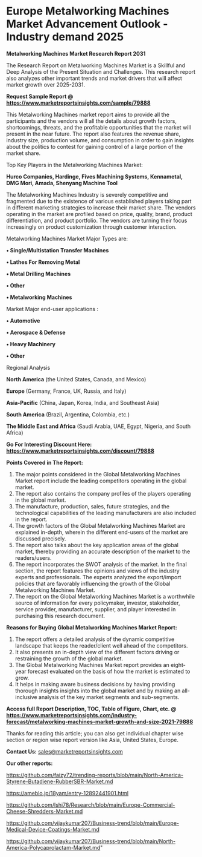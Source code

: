 # Europe Metalworking Machines Market Advancement Outlook - Industry demand 2025

<strong>Metalworking Machines Market Research Report 2031</strong>

The Research Report on Metalworking Machines Market is a Skillful and Deep Analysis of the Present Situation and Challenges. This research report also analyzes other important trends and market drivers that will affect market growth over 2025-2031.

<strong>Request Sample Report @ <a href=https://www.marketreportsinsights.com/sample/79888>https://www.marketreportsinsights.com/sample/79888</a></strong>

This Metalworking Machines market report aims to provide all the participants and the vendors will all the details about growth factors, shortcomings, threats, and the profitable opportunities that the market will present in the near future. The report also features the revenue share, industry size, production volume, and consumption in order to gain insights about the politics to contest for gaining control of a large portion of the market share.

Top Key Players in the Metalworking Machines Market:

<strong>Hurco Companies, Hardinge, Fives Machining Systems, Kennametal, DMG Mori, Amada, Shenyang Machine Tool</strong>

The Metalworking Machines Industry is severely competitive and fragmented due to the existence of various established players taking part in different marketing strategies to increase their market share. The vendors operating in the market are profiled based on price, quality, brand, product differentiation, and product portfolio. The vendors are turning their focus increasingly on product customization through customer interaction.

Metalworking Machines Market Major Types are:

<strong>• Single/Multistation Transfer Machines

• Lathes For Removing Metal

• Metal Drilling Machines

• Other

• Metalworking Machines</strong>

Market Major end-user applications :

<strong>• Automotive

• Aerospace & Defense

• Heavy Machinery

• Other</strong>

Regional Analysis

</u><strong><b>North America</b></strong> (the United States, Canada, and Mexico)

<strong><b>Europe </b></strong>(Germany, France, UK, Russia, and Italy)

<strong><b>Asia-Pacific</b></strong> (China, Japan, Korea, India, and Southeast Asia)

<strong><b>South America</b></strong> (Brazil, Argentina, Colombia, etc.)

<strong><b>The Middle East and Africa</b></strong> (Saudi Arabia, UAE, Egypt, Nigeria, and South Africa)

<strong>Go For Interesting Discount Here: <a href=https://www.marketreportsinsights.com/discount/79888>https://www.marketreportsinsights.com/discount/79888</a></strong>

<strong>Points Covered in The Report:</strong>
<ol>
  <li>The major points considered in the Global Metalworking Machines Market report include the leading competitors operating in the global market.</li>
  <li>The report also contains the company profiles of the players operating in the global market.</li>
  <li>The manufacture, production, sales, future strategies, and the technological capabilities of the leading manufacturers are also included in the report.</li>
  <li>The growth factors of the Global Metalworking Machines Market are explained in-depth, wherein the different end-users of the market are discussed precisely.</li>
  <li>The report also talks about the key application areas of the global market, thereby providing an accurate description of the market to the readers/users.</li>
  <li>The report incorporates the SWOT analysis of the market. In the final section, the report features the opinions and views of the industry experts and professionals. The experts analyzed the export/import policies that are favorably influencing the growth of the Global Metalworking Machines Market.</li>
  <li>The report on the Global Metalworking Machines Market is a worthwhile source of information for every policymaker, investor, stakeholder, service provider, manufacturer, supplier, and player interested in purchasing this research document.</li>
</ol>
<strong>Reasons for Buying Global Metalworking Machines Market Report:</strong>

<ol>
  <li>The report offers a detailed analysis of the dynamic competitive landscape that keeps the reader/client well ahead of the competitors.</li>
  <li>It also presents an in-depth view of the different factors driving or restraining the growth of the global market.</li>
  <li>The Global Metalworking Machines Market report provides an eight-year forecast evaluated on the basis of how the market is estimated to grow.</li>
  <li>It helps in making aware business decisions by having providing thorough insights insights into the global market and by making an all-inclusive analysis of the key market segments and sub-segments.</li>
</ol>
<strong>Access full Report Description, TOC, Table of Figure, Chart, etc. @ <a href=https://www.marketreportsinsights.com/industry-forecast/metalworking-machines-market-growth-and-size-2021-79888>https://www.marketreportsinsights.com/industry-forecast/metalworking-machines-market-growth-and-size-2021-79888</a></strong>


Thanks for reading this article; you can also get individual chapter wise section or region wise report version like Asia, United States, Europe.

<strong>Contact Us:</strong>
sales@marketreportsinsights.com

<strong>Our other reports:</strong>

<a href=https://github.com/faizy72/trending-reports/blob/main/North-America-Styrene-Butadiene-RubberSBR-Market.md>https://github.com/faizy72/trending-reports/blob/main/North-America-Styrene-Butadiene-RubberSBR-Market.md</a>

<a href=https://ameblo.jp/18yam/entry-12892441901.html>https://ameblo.jp/18yam/entry-12892441901.html</a>

<a href=https://github.com/Ishi78/Research/blob/main/Europe-Commercial-Cheese-Shredders-Market.md>https://github.com/Ishi78/Research/blob/main/Europe-Commercial-Cheese-Shredders-Market.md</a>

<a href=https://github.com/vijaykumar207/Business-trend/blob/main/Europe-Medical-Device-Coatings-Market.md>https://github.com/vijaykumar207/Business-trend/blob/main/Europe-Medical-Device-Coatings-Market.md</a>

<a href=https://github.com/vijaykumar207/Business-trend/blob/main/North-America-Polycaprolactam-Market.md>https://github.com/vijaykumar207/Business-trend/blob/main/North-America-Polycaprolactam-Market.md</a>"
